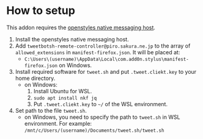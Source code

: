# How to setup

This addon requires the [openstyles native messaging host](https://github.com/openstyles/native-client/releases).

1. Install the openstyles native messaging host.
2. Add `tweetbotsh-remote-controller@piro.sakura.ne.jp` to the array of `allowed_extensions` in `manifest-firefox.json`. It will be placed at:
   * `C:\Users\(username)\AppData\Local\com.add0n.stylus\manifest-firefox.json` on Windows.
3. Install required software for `tweet.sh` and put `.tweet.cliekt.key` to your home directory.
   * on Windows:
     1. Install Ubuntu for WSL.
     2. `sudo apt install nkf jq`
     3. Put `.tweet.cliekt.key` to `~/` of the WSL environment.
4. Set path to the file `tweet.sh`.
   * on Windows, you need to specify the path to `tweet.sh` in WSL environment. For example: `/mnt/c/Users/(username)/Documents/tweet.sh/tweet.sh`
